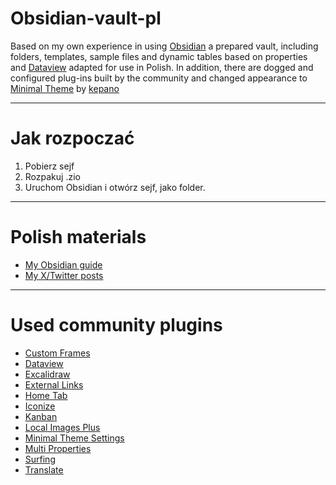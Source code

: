 # Obsidian-vault-pl
Based on my own experience in using [Obsidian](https://obsidian.md) a prepared vault, including folders, templates, sample files and dynamic tables based on properties and [Dataview](https://github.com/blacksmithgu/obsidian-dataview) adapted for use in Polish. In addition, there are dogged and configured plug-ins built by the community and changed appearance to [Minimal Theme](https://github.com/kepano/obsidian-minimal) by [kepano](https://github.com/kepano)

---
# Jak rozpoczać
1. Pobierz sejf
2. Rozpakuj .zio
3. Uruchom Obsidian i otwórz sejf, jako folder.

---
# Polish materials
- [My Obsidian guide](https://md.arkadiuszlenkiewicz.pl/Poradnik+Obsidian/1.+Pierwsze+kroki)
- [My X/Twitter posts](https://x.com/search?q=from%3Alenki_a%20obsidian&src=typed_query)

---
# Used community plugins
- [Custom Frames](https://github.com/Ellpeck/ObsidianCustomFrames)
- [Dataview](https://github.com/blacksmithgu/obsidian-dataview)
- [Excalidraw](https://github.com/zsviczian/obsidian-excalidraw-plugin)
- [External Links](https://github.com/jivimberg/external-links)
- [Home Tab](https://github.com/olrenso/obsidian-home-tab)
- [Iconize](https://github.com/FlorianWoelki/obsidian-iconize)
- [Kanban](https://github.com/mgmeyers/obsidian-kanban)
- [Local Images Plus](https://github.com/Sergei-Korneev/obsidian-local-images-plus)
- [Minimal Theme Settings](https://github.com/kepano/obsidian-minimal-settings)
- [Multi Properties](https://github.com/fez-github/obsidian-multi-properties)
- [Surfing](https://github.com/PKM-er/Obsidian-Surfing)
- [Translate](https://github.com/Fevol/obsidian-translate)
